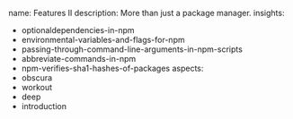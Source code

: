 name: Features II
description: More than just a package manager.
insights:
  - optionaldependencies-in-npm
  - environmental-variables-and-flags-for-npm
  - passing-through-command-line-arguments-in-npm-scripts
  - abbreviate-commands-in-npm
  - npm-verifies-sha1-hashes-of-packages
aspects:
  - obscura
  - workout
  - deep
  - introduction
 
